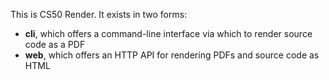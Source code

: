 This is CS50 Render.  It exists in two forms:

* **cli**, which offers a command-line interface via which to render source code as a PDF
* **web**, which offers an HTTP API for rendering PDFs and source code as HTML
